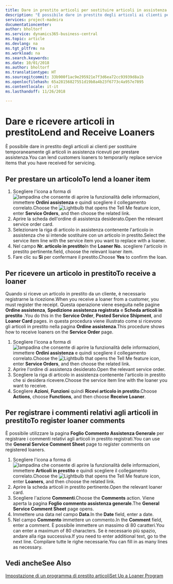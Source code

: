 ```yaml
---
title: Dare in prestito articoli per sostituire articoli in assistenza | Documenti Microsoft
description: "È possibile dare in prestito degli articoli ai clienti per sostituire temporaneamente gli articoli in assistenza ricevuti per prestare assistenza."
services: project-madeira
documentationcenter: 
author: bholtorf
ms.service: dynamics365-business-central
ms.topic: article
ms.devlang: na
ms.tgt_pltfrm: na
ms.workload: na
ms.search.keywords: 
ms.date: 10/01/2018
ms.author: bholtorf
ms.translationtype: HT
ms.sourcegitcommit: 33b900f1ac9e295921e7f3d6ea72cc93939d8a1b
ms.openlocfilehash: 65a28156827551d19b8a4b23f6773c4a957e7895
ms.contentlocale: it-it
ms.lasthandoff: 11/26/2018

---
```

# <a name="lend-and-receive-loaners"></a><span data-ttu-id="6e431-103">Dare e ricevere articoli in prestito</span><span class="sxs-lookup"><span data-stu-id="6e431-103">Lend and Receive Loaners</span></span>
<span data-ttu-id="6e431-104">È possibile dare in prestito degli articoli ai clienti per sostituire temporaneamente gli articoli in assistenza ricevuti per prestare assistenza.</span><span class="sxs-lookup"><span data-stu-id="6e431-104">You can lend customers loaners to temporarily replace service items that you have received for servicing.</span></span>  
  
## <a name="to-lend-a-loaner-item"></a><span data-ttu-id="6e431-105">Per prestare un articolo</span><span class="sxs-lookup"><span data-stu-id="6e431-105">To lend a loaner item</span></span>    
1. <span data-ttu-id="6e431-106">Scegliere l'icona a forma di ![lampadina che consente di aprire la funzionalità delle informazioni](media/ui-search/search_small.png "Informazioni sull'operazione che si desidera eseguire"), immettere **Ordini assistenza** e quindi scegliere il collegamento correlato.</span><span class="sxs-lookup"><span data-stu-id="6e431-106">Choose the ![Lightbulb that opens the Tell Me feature](media/ui-search/search_small.png "Tell me what you want to do") icon, enter **Service Orders**, and then choose the related link.</span></span>  
2. <span data-ttu-id="6e431-107">Aprire la scheda dell'ordine di assistenza desiderato.</span><span class="sxs-lookup"><span data-stu-id="6e431-107">Open the relevant service order card.</span></span>  
3. <span data-ttu-id="6e431-108">Selezionare la riga di articolo in assistenza contenente l'articolo in assistenza che si intende sostituire con un articolo in prestito.</span><span class="sxs-lookup"><span data-stu-id="6e431-108">Select the service item line with the service item you want to replace with a loaner.</span></span>  
4. <span data-ttu-id="6e431-109">Nel campo **Nr. articolo in prestito**</span><span class="sxs-lookup"><span data-stu-id="6e431-109">In the **Loaner No.**</span></span> <span data-ttu-id="6e431-110">scegliere l'articolo in prestito pertinente.</span><span class="sxs-lookup"><span data-stu-id="6e431-110">field, choose the relevant loaner item.</span></span>  
5. <span data-ttu-id="6e431-111">Fare clic su **Sì** per confermare il prestito.</span><span class="sxs-lookup"><span data-stu-id="6e431-111">Choose **Yes** to confirm the loan.</span></span>  

## <a name="to-receive-a-loaner"></a><span data-ttu-id="6e431-112">Per ricevere un articolo in prestito</span><span class="sxs-lookup"><span data-stu-id="6e431-112">To receive a loaner</span></span>  
<span data-ttu-id="6e431-113">Quando si riceve un articolo in prestito da un cliente, è necessario registrarne la ricezione.</span><span class="sxs-lookup"><span data-stu-id="6e431-113">When you receive a loaner from a customer, you must register the receipt.</span></span> <span data-ttu-id="6e431-114">Questa operazione viene eseguita nelle pagine **Ordine assistenza**, **Spedizione assistenza registrata** e  **Scheda articoli in prestito** .</span><span class="sxs-lookup"><span data-stu-id="6e431-114">You do this in the **Service Order**, **Posted Service Shipment**, and **Loaner Card** pages.</span></span> <span data-ttu-id="6e431-115">in questa procedura viene illustrato come si ricevono gli articoli in prestito nella pagina **Ordine assistenza**.</span><span class="sxs-lookup"><span data-stu-id="6e431-115">This procedure shows how to receive loaners on the **Service Order** page.</span></span>  
  
1. <span data-ttu-id="6e431-116">Scegliere l'icona a forma di ![lampadina che consente di aprire la funzionalità delle informazioni](media/ui-search/search_small.png "Informazioni sull'operazione che si desidera eseguire"), immettere **Ordini assistenza** e quindi scegliere il collegamento correlato.</span><span class="sxs-lookup"><span data-stu-id="6e431-116">Choose the ![Lightbulb that opens the Tell Me feature](media/ui-search/search_small.png "Tell me what you want to do") icon, enter **Service Orders**, and then choose the related link.</span></span>  
2. <span data-ttu-id="6e431-117">Aprire l'ordine di assistenza desiderato.</span><span class="sxs-lookup"><span data-stu-id="6e431-117">Open the relevant service order.</span></span>  
3. <span data-ttu-id="6e431-118">Scegliere la riga di articolo in assistenza contenente l'articolo in prestito che si desidera ricevere.</span><span class="sxs-lookup"><span data-stu-id="6e431-118">Choose the service item line with the loaner you want to receive.</span></span>  
4. <span data-ttu-id="6e431-119">Scegliere **Azioni**, **Funzioni** quindi **Ricevi articolo in prestito**.</span><span class="sxs-lookup"><span data-stu-id="6e431-119">Choose **Actions**, choose **Functions**, and then choose **Receive Loaner**.</span></span>  

## <a name="to-register-loaner-comments"></a><span data-ttu-id="6e431-120">Per registrare i commenti relativi agli articoli in prestito</span><span class="sxs-lookup"><span data-stu-id="6e431-120">To register loaner comments</span></span>  
<span data-ttu-id="6e431-121">È possibile utilizzare la pagina **Foglio Commento Assistenza Generale** per registrare i commenti relativi agli articoli in prestito registrati.</span><span class="sxs-lookup"><span data-stu-id="6e431-121">You can use the **General Service Comment Sheet** page to register comments on registered loaners.</span></span>  
  
1. <span data-ttu-id="6e431-122">Scegliere l'icona a forma di ![lampadina che consente di aprire la funzionalità delle informazioni](media/ui-search/search_small.png "Informazioni sull'operazione che si desidera eseguire"), immettere **Articoli in prestito** e quindi scegliere il collegamento correlato.</span><span class="sxs-lookup"><span data-stu-id="6e431-122">Choose the ![Lightbulb that opens the Tell Me feature](media/ui-search/search_small.png "Tell me what you want to do") icon, enter **Loaners**, and then choose the related link.</span></span>  
2. <span data-ttu-id="6e431-123">Aprire la scheda articoli in prestito pertinente.</span><span class="sxs-lookup"><span data-stu-id="6e431-123">Open the relevant loaner card.</span></span>  
3. <span data-ttu-id="6e431-124">Scegliere l'azione **Commenti**.</span><span class="sxs-lookup"><span data-stu-id="6e431-124">Choose the **Comments** action.</span></span> <span data-ttu-id="6e431-125">Viene aperta la pagina **Foglio commento assistenza generale**.</span><span class="sxs-lookup"><span data-stu-id="6e431-125">The **General Service Comment Sheet** page opens.</span></span>  
4. <span data-ttu-id="6e431-126">Immettere una data nel campo **Data**.</span><span class="sxs-lookup"><span data-stu-id="6e431-126">In the **Date** field, enter a date.</span></span>  
5. <span data-ttu-id="6e431-127">Nel campo **Commento** immettere un commento.</span><span class="sxs-lookup"><span data-stu-id="6e431-127">In the **Comment** field, enter a comment.</span></span> <span data-ttu-id="6e431-128">È possibile immettere un massimo di 80 caratteri.</span><span class="sxs-lookup"><span data-stu-id="6e431-128">You can enter a maximum of 80 characters.</span></span> <span data-ttu-id="6e431-129">Se è necessario più spazio, andare alla riga successiva.</span><span class="sxs-lookup"><span data-stu-id="6e431-129">If you need to enter additional text, go to the next line.</span></span> <span data-ttu-id="6e431-130">Compilare tutte le righe necessarie.</span><span class="sxs-lookup"><span data-stu-id="6e431-130">You can fill in as many lines as necessary.</span></span>  
  
## <a name="see-also"></a><span data-ttu-id="6e431-131">Vedi anche</span><span class="sxs-lookup"><span data-stu-id="6e431-131">See Also</span></span>  
[<span data-ttu-id="6e431-132">Impostazione di un programma di prestito articoli</span><span class="sxs-lookup"><span data-stu-id="6e431-132">Set Up a Loaner Program</span></span>](service-how-setup-loaner-program.md)   


